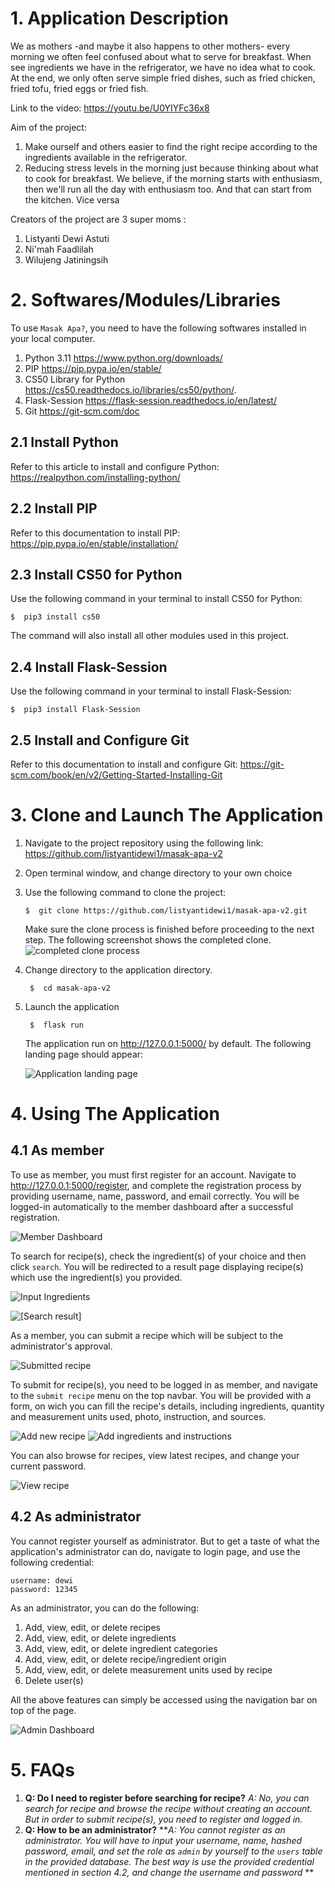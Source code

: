 ﻿# 1. Application Description

We as mothers -and maybe it also happens to other mothers- every morning we often feel confused about what to serve for breakfast. When see ingredients we have in the refrigerator, we have no idea what to cook. At the end, we only often serve simple fried dishes, such as fried chicken, fried tofu, fried eggs or fried fish.

Link to the video: https://youtu.be/U0YIYFc36x8

Aim of the project:
1. Make ourself and others easier to find the right recipe according to the ingredients available in the refrigerator.
2. Reducing stress levels in the morning just because thinking about what to cook for breakfast. We believe, if the morning starts with enthusiasm, then we'll run all the day with enthusiasm too. And that can start from the kitchen. Vice versa

Creators of the project are 3 super moms :
1. Listyanti Dewi Astuti
2. Ni'mah Faadlilah
3. Wilujeng Jatiningsih

# 2. Softwares/Modules/Libraries

To use `Masak Apa?`, you need to have the following softwares installed in your local computer. 

 1. Python 3.11 https://www.python.org/downloads/
 2. PIP https://pip.pypa.io/en/stable/
 3. CS50 Library for Python https://cs50.readthedocs.io/libraries/cs50/python/.
 4. Flask-Session https://flask-session.readthedocs.io/en/latest/
 5. Git https://git-scm.com/doc

## 2.1 Install Python
Refer to this article to install and configure Python: https://realpython.com/installing-python/

## 2.2 Install PIP
Refer to this documentation to install PIP:
https://pip.pypa.io/en/stable/installation/

## 2.3 Install CS50 for Python
Use the following command in your terminal to install CS50 for Python:

    $  pip3 install cs50
The command will also install all other modules used in this project. 

## 2.4 Install Flask-Session

Use the following command in your terminal to install Flask-Session:

    $  pip3 install Flask-Session
## 2.5 Install and Configure Git
Refer to this documentation to install and configure Git: https://git-scm.com/book/en/v2/Getting-Started-Installing-Git

# 3. Clone and Launch The Application

 1. Navigate to the project repository using the following link:
https://github.com/listyantidewi1/masak-apa-v2
2. Open terminal window, and change directory to your own choice
3. Use the following command to clone the project:

    `$  git clone https://github.com/listyantidewi1/masak-apa-v2.git`
   
    Make sure the clone process is finished before proceeding to the next step. The following screenshot shows the completed clone.
    ![completed clone process](https://raw.githubusercontent.com/listyantidewi1/masak-apa-v2/main/screenshots/git-clone.png)
  4. Change directory to the application directory.

		  $  cd masak-apa-v2
4. Launch the application
	
	    $  flask run
	The application run on http://127.0.0.1:5000/ by default. The following landing page should appear:
	
	![Application landing page](https://raw.githubusercontent.com/listyantidewi1/masak-apa-v2/main/screenshots/landing-page.png)
	
# 4. Using The Application

## 4.1 As member
To use as member, you must first register for an account. Navigate to http://127.0.0.1:5000/register, and complete the registration process by providing username, name, password, and email correctly.  You will be logged-in automatically to the member dashboard after a successful registration.

![Member Dashboard](https://raw.githubusercontent.com/listyantidewi1/masak-apa-v2/main/screenshots/member-dashboard.png)

To search for recipe(s), check the ingredient(s) of your choice and then click `search`. You will be redirected to a result page displaying recipe(s) which use the ingredient(s) you provided.

![Input Ingredients](https://raw.githubusercontent.com/listyantidewi1/masak-apa-v2/main/screenshots/input-ingredients.png)

![\[Search result\]](https://raw.githubusercontent.com/listyantidewi1/masak-apa-v2/main/screenshots/search-result.png)

As a member, you can submit a recipe which will be subject to the administrator's approval.

![Submitted recipe](https://raw.githubusercontent.com/listyantidewi1/masak-apa-v2/main/screenshots/submitted-recipe.png)

To submit for recipe(s), you need to be logged in as member, and navigate to the `submit recipe` menu on the top navbar. You will be provided with a form, on wich you can fill the recipe's details, including ingredients, quantity and measurement units used, photo, instruction, and sources.

![Add new recipe](https://raw.githubusercontent.com/listyantidewi1/masak-apa-v2/main/screenshots/add-recipe-1.png)
![Add ingredients and instructions](https://raw.githubusercontent.com/listyantidewi1/masak-apa-v2/main/screenshots/add-ingredients.png)

You can also browse for recipes, view latest recipes, and change your current password.

![View recipe](https://raw.githubusercontent.com/listyantidewi1/masak-apa-v2/main/screenshots/view-recipe.png)
## 4.2 As administrator
You cannot register yourself as administrator. But to get a taste of what the application's administrator can do, navigate to login page, and use the following credential:

    username: dewi
    password: 12345
As an administrator, you can do the following:

 1. Add, view, edit, or delete recipes
 2. Add, view, edit, or delete ingredients
 3. Add, view, edit, or delete ingredient categories
 4. Add, view, edit, or delete recipe/ingredient origin
 5. Add, view, edit, or delete measurement units used by recipe
 6. Delete user(s)
 
 All the above features can simply be accessed using the navigation bar on top of the page.
 
![Admin Dashboard](https://raw.githubusercontent.com/listyantidewi1/masak-apa-v2/main/screenshots/admin-dashboard.png)

# 5. FAQs

 1. ****Q:** Do I need to register before searching for recipe?** *A: No, you can search for recipe and browse the recipe without creating an account. But in order to submit recipe(s), you need to register and logged in.*
 2. **Q: How to be an administrator?** ***A: You cannot register as an administrator. You will have to input your username, name, hashed password, email, and set the role as `admin` by yourself to the `users` table in the provided database. The best way is use the provided credential mentioned in section 4.2, and change the username and password* **
